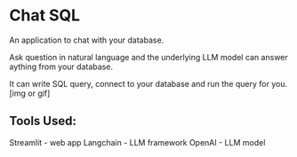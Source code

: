# Chat SQL

An application to chat with your database.

Ask question in natural language and the underlying LLM model can answer aything from your database.

It can write SQL query, connect to your database and run the query for you.
[img or gif]

## Tools Used:
Streamlit - web app
Langchain - LLM framework
OpenAI - LLM model
